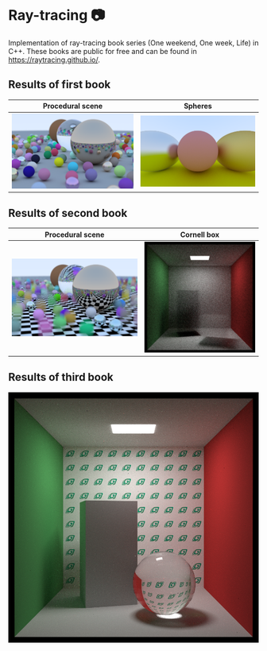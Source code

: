 # Ray-tracing :camera:

Implementation of ray-tracing book series (One weekend, One week, Life) in C++. These books are public for free and can be found in https://raytracing.github.io/.

## Results of first book

| Procedural scene    | Spheres |
| -------- | ------- |
| ![RayTracing](RayTracing-Captures/Weekend/FinalRendering.png)  | ![RayTracing](RayTracing-Captures/Weekend/FuzzyMetal.png)    |

## Results of second book

| Procedural scene    | Cornell box |
| -------- | ------- |
| ![RayTracing](RayTracing-Captures/Week/CheckerPattern.png)  | ![RayTracing](RayTracing-Captures/Week/CornellBoxSmoke.png)    |

## Results of third book

![RayTracing](RayTracing-Captures/Life/Summary.png)
